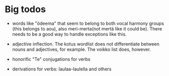 Big todos
=

- words like "ödeema" that seem to belong to both vocal harmony groups (this
  belongs to aou), also meri-merta(not mertä like it could be). There needs to
  be a good way to handle exceptions like this.

- adjective inflection. The kotus wordlist does not differentiate between nouns
  and adjectives, for example. The voikko list does, however.

- honorific "Te" conjugations for verbs

- derivations for verbs: laulaa-laulella and others
